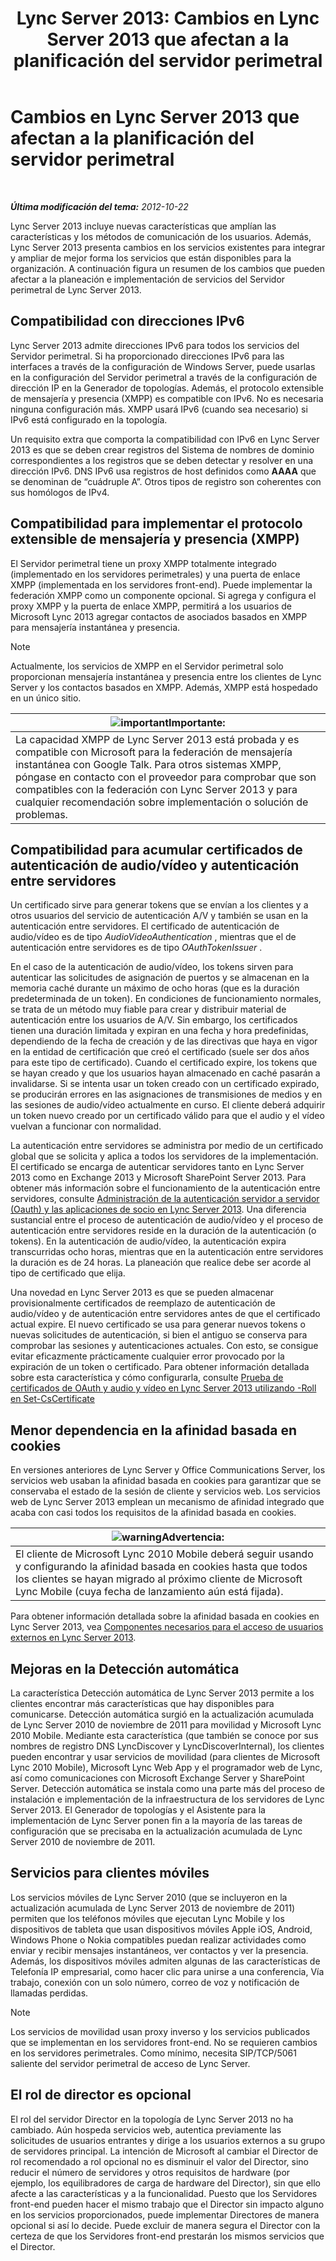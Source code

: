 ﻿---
title: 'Lync Server 2013: Cambios en Lync Server 2013 que afectan a la planificación del servidor perimetral'
TOCTitle: Cambios en Lync Server 2013 que afectan a la planificación del servidor perimetral
ms:assetid: 66305160-c9b8-4bc4-9f24-8ee8d9a294f7
ms:mtpsurl: https://technet.microsoft.com/es-es/library/JJ204965(v=OCS.15)
ms:contentKeyID: 48275494
ms.date: 01/07/2017
mtps_version: v=OCS.15
ms.translationtype: HT
---

# Cambios en Lync Server 2013 que afectan a la planificación del servidor perimetral

 

_**Última modificación del tema:** 2012-10-22_

Lync Server 2013 incluye nuevas características que amplían las características y los métodos de comunicación de los usuarios. Además, Lync Server 2013 presenta cambios en los servicios existentes para integrar y ampliar de mejor forma los servicios que están disponibles para la organización. A continuación figura un resumen de los cambios que pueden afectar a la planeación e implementación de servicios del Servidor perimetral de Lync Server 2013.

## Compatibilidad con direcciones IPv6

Lync Server 2013 admite direcciones IPv6 para todos los servicios del Servidor perimetral. Si ha proporcionado direcciones IPv6 para las interfaces a través de la configuración de Windows Server, puede usarlas en la configuración del Servidor perimetral a través de la configuración de dirección IP en la Generador de topologías. Además, el protocolo extensible de mensajería y presencia (XMPP) es compatible con IPv6. No es necesaria ninguna configuración más. XMPP usará IPv6 (cuando sea necesario) si IPv6 está configurado en la topología.

Un requisito extra que comporta la compatibilidad con IPv6 en Lync Server 2013 es que se deben crear registros del Sistema de nombres de dominio correspondientes a los registros que se deben detectar y resolver en una dirección IPv6. DNS IPv6 usa registros de host definidos como **AAAA** que se denominan de “cuádruple A”. Otros tipos de registro son coherentes con sus homólogos de IPv4.

## Compatibilidad para implementar el protocolo extensible de mensajería y presencia (XMPP)

El Servidor perimetral tiene un proxy XMPP totalmente integrado (implementado en los servidores perimetrales) y una puerta de enlace XMPP (implementada en los servidores front-end). Puede implementar la federación XMPP como un componente opcional. Si agrega y configura el proxy XMPP y la puerta de enlace XMPP, permitirá a los usuarios de Microsoft Lync 2013 agregar contactos de asociados basados en XMPP para mensajería instantánea y presencia.


> [!NOTE]
> Actualmente, los servicios de XMPP en el Servidor perimetral solo proporcionan mensajería instantánea y presencia entre los clientes de Lync Server y los contactos basados en XMPP. Además, XMPP está hospedado en un único sitio.



<table>
<thead>
<tr class="header">
<th><img src="images/Gg425917.important(OCS.15).gif" title="important" alt="important" />Importante:</th>
</tr>
</thead>
<tbody>
<tr class="odd">
<td>La capacidad XMPP de Lync Server 2013 está probada y es compatible con Microsoft para la federación de mensajería instantánea con Google Talk. Para otros sistemas XMPP, póngase en contacto con el proveedor para comprobar que son compatibles con la federación con Lync Server 2013 y para cualquier recomendación sobre implementación o solución de problemas.</td>
</tr>
</tbody>
</table>


## Compatibilidad para acumular certificados de autenticación de audio/vídeo y autenticación entre servidores

Un certificado sirve para generar tokens que se envían a los clientes y a otros usuarios del servicio de autenticación A/V y también se usan en la autenticación entre servidores. El certificado de autenticación de audio/vídeo es de tipo *AudioVideoAuthentication* , mientras que el de autenticación entre servidores es de tipo *OAuthTokenIssuer* .

En el caso de la autenticación de audio/vídeo, los tokens sirven para autenticar las solicitudes de asignación de puertos y se almacenan en la memoria caché durante un máximo de ocho horas (que es la duración predeterminada de un token). En condiciones de funcionamiento normales, se trata de un método muy fiable para crear y distribuir material de autenticación entre los usuarios de A/V. Sin embargo, los certificados tienen una duración limitada y expiran en una fecha y hora predefinidas, dependiendo de la fecha de creación y de las directivas que haya en vigor en la entidad de certificación que creó el certificado (suele ser dos años para este tipo de certificado). Cuando el certificado expire, los tokens que se hayan creado y que los usuarios hayan almacenado en caché pasarán a invalidarse. Si se intenta usar un token creado con un certificado expirado, se producirán errores en las asignaciones de transmisiones de medios y en las sesiones de audio/vídeo actualmente en curso. El cliente deberá adquirir un token nuevo creado por un certificado válido para que el audio y el vídeo vuelvan a funcionar con normalidad.

La autenticación entre servidores se administra por medio de un certificado global que se solicita y aplica a todos los servidores de la implementación. El certificado se encarga de autenticar servidores tanto en Lync Server 2013 como en Exchange 2013 y Microsoft SharePoint Server 2013. Para obtener más información sobre el funcionamiento de la autenticación entre servidores, consulte [Administración de la autenticación servidor a servidor (Oauth) y las aplicaciones de socio en Lync Server 2013](lync-server-2013-managing-server-to-server-authentication-oauth-and-partner-applications.md). Una diferencia sustancial entre el proceso de autenticación de audio/vídeo y el proceso de autenticación entre servidores reside en la duración de la autenticación (o tokens). En la autenticación de audio/vídeo, la autenticación expira transcurridas ocho horas, mientras que en la autenticación entre servidores la duración es de 24 horas. La planeación que realice debe ser acorde al tipo de certificado que elija.

Una novedad en Lync Server 2013 es que se pueden almacenar provisionalmente certificados de reemplazo de autenticación de audio/vídeo y de autenticación entre servidores antes de que el certificado actual expire. El nuevo certificado se usa para generar nuevos tokens o nuevas solicitudes de autenticación, si bien el antiguo se conserva para comprobar las sesiones y autenticaciones actuales. Con esto, se consigue evitar eficazmente prácticamente cualquier error provocado por la expiración de un token o certificado. Para obtener información detallada sobre esta característica y cómo configurarla, consulte [Prueba de certificados de OAuth y audio y vídeo en Lync Server 2013 utilizando -Roll en Set-CsCertificate](lync-server-2013-staging-av-and-oauth-certificates-using-roll-in-https://docs.microsoft.com/en-us/powershell/module/skype/Set-CsCertificate)

## Menor dependencia en la afinidad basada en cookies

En versiones anteriores de Lync Server y Office Communications Server, los servicios web usaban la afinidad basada en cookies para garantizar que se conservaba el estado de la sesión de cliente y servicios web. Los servicios web de Lync Server 2013 emplean un mecanismo de afinidad integrado que acaba con casi todos los requisitos de la afinidad basada en cookies.

<table>
<thead>
<tr class="header">
<th><img src="images/Gg412910.warning(OCS.15).gif" title="warning" alt="warning" />Advertencia:</th>
</tr>
</thead>
<tbody>
<tr class="odd">
<td>El cliente de Microsoft Lync 2010 Mobile deberá seguir usando y configurando la afinidad basada en cookies hasta que todos los clientes se hayan migrado al próximo cliente de Microsoft Lync Mobile (cuya fecha de lanzamiento aún está fijada).</td>
</tr>
</tbody>
</table>


Para obtener información detallada sobre la afinidad basada en cookies en Lync Server 2013, vea [Componentes necesarios para el acceso de usuarios externos en Lync Server 2013](lync-server-2013-components-required-for-external-user-access.md).

## Mejoras en la Detección automática

La característica Detección automática de Lync Server 2013 permite a los clientes encontrar más características que hay disponibles para comunicarse. Detección automática surgió en la actualización acumulada de Lync Server 2010 de noviembre de 2011 para movilidad y Microsoft Lync 2010 Mobile. Mediante esta característica (que también se conoce por sus nombres de registro DNS LyncDiscover y LyncDiscoverInternal), los clientes pueden encontrar y usar servicios de movilidad (para clientes de Microsoft Lync 2010 Mobile), Microsoft Lync Web App y el programador web de Lync, así como comunicaciones con Microsoft Exchange Server y SharePoint Server. Detección automática se instala como una parte más del proceso de instalación e implementación de la infraestructura de los servidores de Lync Server 2013. El Generador de topologías y el Asistente para la implementación de Lync Server ponen fin a la mayoría de las tareas de configuración que se precisaba en la actualización acumulada de Lync Server 2010 de noviembre de 2011.

## Servicios para clientes móviles

Los servicios móviles de Lync Server 2010 (que se incluyeron en la actualización acumulada de Lync Server 2013 de noviembre de 2011) permiten que los teléfonos móviles que ejecutan Lync Mobile y los dispositivos de tableta que usan dispositivos móviles Apple iOS, Android, Windows Phone o Nokia compatibles puedan realizar actividades como enviar y recibir mensajes instantáneos, ver contactos y ver la presencia. Además, los dispositivos móviles admiten algunas de las características de Telefonía IP empresarial, como hacer clic para unirse a una conferencia, Vía trabajo, conexión con un solo número, correo de voz y notificación de llamadas perdidas.


> [!NOTE]
> Los servicios de movilidad usan proxy inverso y los servicios publicados que se implementan en los servidores front-end. No se requieren cambios en los servidores perimetrales. Como mínimo, necesita SIP/TCP/5061 saliente del servidor perimetral de acceso de Lync Server.



## El rol de director es opcional

El rol del servidor Director en la topología de Lync Server 2013 no ha cambiado. Aún hospeda servicios web, autentica previamente las solicitudes de usuarios entrantes y dirige a los usuarios externos a su grupo de servidores principal. La intención de Microsoft al cambiar el Director de rol recomendado a rol opcional no es disminuir el valor del Director, sino reducir el número de servidores y otros requisitos de hardware (por ejemplo, los equilibradores de carga de hardware del Director), sin que ello afecte a las características y a la funcionalidad. Puesto que los Servidores front-end pueden hacer el mismo trabajo que el Director sin impacto alguno en los servicios proporcionados, puede implementar Directores de manera opcional si así lo decide. Puede excluir de manera segura el Director con la certeza de que los Servidores front-end prestarán los mismos servicios que el Director.

